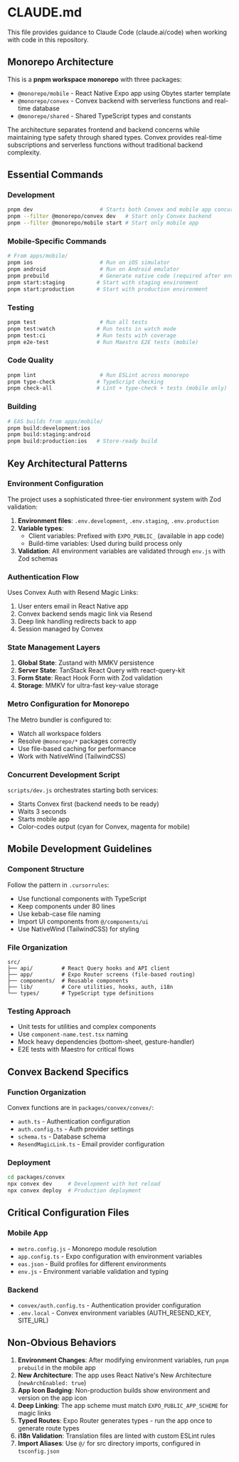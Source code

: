 # CLAUDE.md

This file provides guidance to Claude Code (claude.ai/code) when working with code in this repository.

## Monorepo Architecture

This is a **pnpm workspace monorepo** with three packages:
- `@monorepo/mobile` - React Native Expo app using Obytes starter template
- `@monorepo/convex` - Convex backend with serverless functions and real-time database
- `@monorepo/shared` - Shared TypeScript types and constants

The architecture separates frontend and backend concerns while maintaining type safety through shared types. Convex provides real-time subscriptions and serverless functions without traditional backend complexity.

## Essential Commands

### Development
```bash
pnpm dev                     # Starts both Convex and mobile app concurrently
pnpm --filter @monorepo/convex dev   # Start only Convex backend
pnpm --filter @monorepo/mobile start # Start only mobile app
```

### Mobile-Specific Commands
```bash
# From apps/mobile/
pnpm ios                     # Run on iOS simulator
pnpm android                 # Run on Android emulator
pnpm prebuild                # Generate native code (required after env changes)
pnpm start:staging          # Start with staging environment
pnpm start:production       # Start with production environment
```

### Testing
```bash
pnpm test                    # Run all tests
pnpm test:watch             # Run tests in watch mode
pnpm test:ci                # Run tests with coverage
pnpm e2e-test               # Run Maestro E2E tests (mobile)
```

### Code Quality
```bash
pnpm lint                    # Run ESLint across monorepo
pnpm type-check             # TypeScript checking
pnpm check-all              # Lint + type-check + tests (mobile only)
```

### Building
```bash
# EAS builds from apps/mobile/
pnpm build:development:ios
pnpm build:staging:android
pnpm build:production:ios   # Store-ready build
```

## Key Architectural Patterns

### Environment Configuration
The project uses a sophisticated three-tier environment system with Zod validation:

1. **Environment files**: `.env.development`, `.env.staging`, `.env.production`
2. **Variable types**:
   - Client variables: Prefixed with `EXPO_PUBLIC_` (available in app code)
   - Build-time variables: Used during build process only
3. **Validation**: All environment variables are validated through `env.js` with Zod schemas

### Authentication Flow
Uses Convex Auth with Resend Magic Links:
1. User enters email in React Native app
2. Convex backend sends magic link via Resend
3. Deep link handling redirects back to app
4. Session managed by Convex

### State Management Layers
1. **Global State**: Zustand with MMKV persistence
2. **Server State**: TanStack React Query with react-query-kit
3. **Form State**: React Hook Form with Zod validation
4. **Storage**: MMKV for ultra-fast key-value storage

### Metro Configuration for Monorepo
The Metro bundler is configured to:
- Watch all workspace folders
- Resolve `@monorepo/*` packages correctly
- Use file-based caching for performance
- Work with NativeWind (TailwindCSS)

### Concurrent Development Script
`scripts/dev.js` orchestrates starting both services:
- Starts Convex first (backend needs to be ready)
- Waits 3 seconds
- Starts mobile app
- Color-codes output (cyan for Convex, magenta for mobile)

## Mobile Development Guidelines

### Component Structure
Follow the pattern in `.cursorrules`:
- Use functional components with TypeScript
- Keep components under 80 lines
- Use kebab-case file naming
- Import UI components from `@/components/ui`
- Use NativeWind (TailwindCSS) for styling

### File Organization
```
src/
├── api/         # React Query hooks and API client
├── app/         # Expo Router screens (file-based routing)
├── components/  # Reusable components
├── lib/         # Core utilities, hooks, auth, i18n
└── types/       # TypeScript type definitions
```

### Testing Approach
- Unit tests for utilities and complex components
- Use `component-name.test.tsx` naming
- Mock heavy dependencies (bottom-sheet, gesture-handler)
- E2E tests with Maestro for critical flows

## Convex Backend Specifics

### Function Organization
Convex functions are in `packages/convex/convex/`:
- `auth.ts` - Authentication configuration
- `auth.config.ts` - Auth provider settings
- `schema.ts` - Database schema
- `ResendMagicLink.ts` - Email provider configuration

### Deployment
```bash
cd packages/convex
npx convex dev     # Development with hot reload
npx convex deploy  # Production deployment
```

## Critical Configuration Files

### Mobile App
- `metro.config.js` - Monorepo module resolution
- `app.config.ts` - Expo configuration with environment variables
- `eas.json` - Build profiles for different environments
- `env.js` - Environment variable validation and typing

### Backend
- `convex/auth.config.ts` - Authentication provider configuration
- `.env.local` - Convex environment variables (AUTH_RESEND_KEY, SITE_URL)

## Non-Obvious Behaviors

1. **Environment Changes**: After modifying environment variables, run `pnpm prebuild` in the mobile app
2. **New Architecture**: The app uses React Native's New Architecture (`newArchEnabled: true`)
3. **App Icon Badging**: Non-production builds show environment and version on the app icon
4. **Deep Linking**: The app scheme must match `EXPO_PUBLIC_APP_SCHEME` for magic links
5. **Typed Routes**: Expo Router generates types - run the app once to generate route types
6. **i18n Validation**: Translation files are linted with custom ESLint rules
7. **Import Aliases**: Use `@/` for src directory imports, configured in `tsconfig.json`
